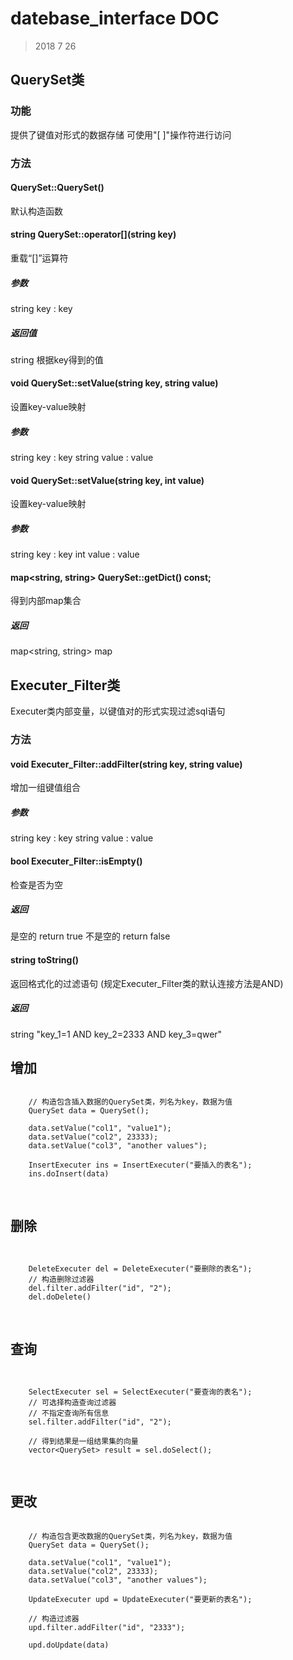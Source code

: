 # datebase_interface DOC
> 2018 7 26

## QuerySet类
### 功能
提供了键值对形式的数据存储
可使用"[ ]"操作符进行访问
### 方法
#### QuerySet::QuerySet()
默认构造函数

#### string QuerySet::operator[](string key)
重载“[]”运算符
##### 参数
string key : key
##### 返回值
string 根据key得到的值

#### void QuerySet::setValue(string key, string value)
设置key-value映射
##### 参数
string key : key
string value : value

#### void QuerySet::setValue(string key, int value)
设置key-value映射
##### 参数
string key : key
int value : value

#### map<string, string> QuerySet::getDict() const;
得到内部map集合
##### 返回
map&lt;string, string&gt; map

## Executer_Filter类
Executer类内部变量，以键值对的形式实现过滤sql语句
### 方法
#### void Executer_Filter::addFilter(string key, string value)
增加一组键值组合
##### 参数
string key : key
string value : value

#### bool Executer_Filter::isEmpty()
检查是否为空
##### 返回
是空的 return true
不是空的 return false

#### string toString()
返回格式化的过滤语句 (规定Executer_Filter类的默认连接方法是AND)
##### 返回
string "key_1=1 AND key_2=2333 AND key_3=qwer" 


## 增加
<pre>
<code>
    // 构造包含插入数据的QuerySet类，列名为key，数据为值
    QuerySet data = QuerySet();

    data.setValue("col1", "value1");
    data.setValue("col2", 23333);
    data.setValue("col3", "another values");

    InsertExecuter ins = InsertExecuter("要插入的表名");
    ins.doInsert(data)

</code>
</pre>

## 删除
<pre>
<code>

    DeleteExecuter del = DeleteExecuter("要删除的表名");
    // 构造删除过滤器
    del.filter.addFilter("id", "2");
    del.doDelete()

</code>
</pre>

## 查询
<pre>
<code>

    SelectExecuter sel = SelectExecuter("要查询的表名");
    // 可选择构造查询过滤器
    // 不指定查询所有信息
    sel.filter.addFilter("id", "2");
    
    // 得到结果是一组结果集的向量
    vector&lt;QuerySet&gt; result = sel.doSelect();

</code>
</pre>

## 更改
<pre>
<code>
    // 构造包含更改数据的QuerySet类，列名为key，数据为值
    QuerySet data = QuerySet();

    data.setValue("col1", "value1");
    data.setValue("col2", 23333);
    data.setValue("col3", "another values");

    UpdateExecuter upd = UpdateExecuter("要更新的表名");

    // 构造过滤器
    upd.filter.addFilter("id", "2333");

    upd.doUpdate(data)
</code>
</pre>

